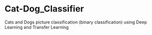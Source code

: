 # Cat-Dog_Classifier
Cats and Dogs picture classification (binary classification) using Deep Learning and Transfer Learning
